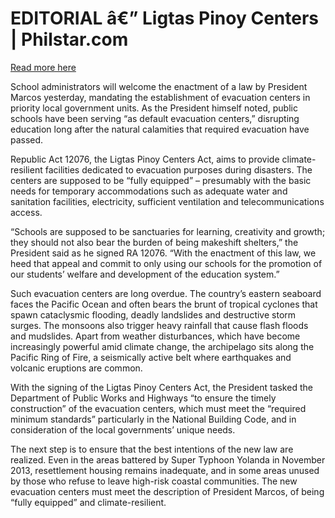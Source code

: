 # EDITORIAL â€” Ligtas Pinoy Centers | Philstar.com

[Read more here](https://www.philstar.com/opinion/2024/12/07/2405528/editorial-ligtas-pinoy-centers)

School administrators will welcome the enactment of a law by President Marcos yesterday, mandating the establishment of evacuation centers in priority local government units. As the President himself noted, public schools have been serving “as default evacuation centers,” disrupting education long after the natural calamities that required evacuation have passed.

Republic Act 12076, the Ligtas Pinoy Centers Act, aims to provide climate-resilient facilities dedicated to evacuation purposes during disasters. The centers are supposed to be “fully equipped” – presumably with the basic needs for temporary accommodations such as adequate water and sanitation facilities, electricity, sufficient ventilation and telecommunications access.

“Schools are supposed to be sanctuaries for learning, creativity and growth; they should not also bear the burden of being makeshift shelters,” the President said as he signed RA 12076. “With the enactment of this law, we heed that appeal and commit to only using our schools for the promotion of our students’ welfare and development of the education system.”

Such evacuation centers are long overdue. The country’s eastern seaboard faces the Pacific Ocean and often bears the brunt of tropical cyclones that spawn cataclysmic flooding, deadly landslides and destructive storm surges. The monsoons also trigger heavy rainfall that cause flash floods and mudslides. Apart from weather disturbances, which have become increasingly powerful amid climate change, the archipelago sits along the Pacific Ring of Fire, a seismically active belt where earthquakes and volcanic eruptions are common.

With the signing of the Ligtas Pinoy Centers Act, the President tasked the Department of Public Works and Highways “to ensure the timely construction” of the evacuation centers, which must meet the “required minimum standards” particularly in the National Building Code, and in consideration of the local governments’ unique needs.

The next step is to ensure that the best intentions of the new law are realized. Even in the areas battered by Super Typhoon Yolanda in November 2013, resettlement housing remains inadequate, and in some areas unused by those who refuse to leave high-risk coastal communities. The new evacuation centers must meet the description of President Marcos, of being “fully equipped” and climate-resilient.